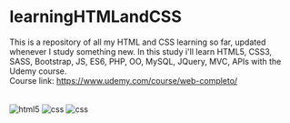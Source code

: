 # learningHTMLandCSS

This is a repository of all my HTML and CSS learning so far, updated whenever I study something new.
In this study i'll learn HTML5, CSS3, SASS, Bootstrap, JS, ES6, PHP, OO, MySQL, JQuery, MVC, APIs with the Udemy course.</br>
Course link: https://www.udemy.com/course/web-completo/

<div style="display: inline_block"><br/>
    <img align="center" alt="html5" src="https://img.shields.io/badge/HTML5-E34F26?style=for-the-badge&logo=html5&logoColor=white" />
    <img align="center" alt="css" src="https://img.shields.io/badge/CSS3-1572B6?style=for-the-badge&logo=css3&logoColor=white" />
    <img align="center" alt="css" src="https://img.shields.io/badge/Udemy-A435F0?style=for-the-badge&logo=Udemy&logoColor=white" />
</div><br/>
